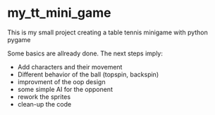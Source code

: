 # my_tt_mini_game
This is my small project creating a table tennis minigame with python pygame

Some basics are allready done. The next steps imply:
  - Add characters and their movement
  - Different behavior of the ball (topspin, backspin)
  - improvment of the oop design
  - some simple AI for the opponent
  - rework the sprites
  - clean-up the code
